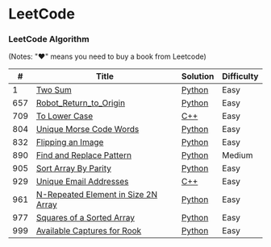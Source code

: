 LeetCode
========

### LeetCode Algorithm

(Notes: "&hearts;" means you need to buy a book from Leetcode)


| # | Title | Solution | Difficulty |
|---| ----- | -------- | ---------- |
|1|[Two Sum](https://leetcode.com/problems/two-sum/description/) | [Python](algorithms/python/1_Two_Sum/1_Two_Sum.py)|Easy|
|657|[Robot_Return_to_Origin](https://leetcode.com/problems/robot-return-to-origin/description/) | [Python](algorithms/python/657_Robot_Return_to_Origin/657_Robot_Return_to_Origin.py)|Easy|
|709|[To Lower Case](https://leetcode.com/problems/to-lower-case/description/) | [C++](algorithms/cpp/709_To_Lower_Case/Case.cpp)|Easy|
|804|[Unique Morse Code Words](https://leetcode.com/problems/unique-morse-code-words/description/) | [Python](algorithms/python/804_Unique_Morse_Code_Words/804_Unique_Morse_Code_Words.py)|Easy|
|832|[Flipping an Image](https://leetcode.com/problems/flipping-an-image/description/) | [Python](algorithms/python/832_Flipping_an_Image/832_Flipping_an_Image.py)|Easy|
|890|[Find and Replace Pattern](https://leetcode.com/problems/find-and-replace-pattern/description/) | [Python](algorithms/python/890_Find_and_Replace_Pattern/890_Find_and_Replace_Pattern.py)|Medium|
|905|[Sort Array By Parity](https://leetcode.com/problems/sort-array-by-parity/description/) | [Python](algorithms/python/905_Sort_Array_By_Parity/905_Sort_Array_By_Parity.py)|Easy|
|929|[Unique Email Addresses](https://leetcode.com/problems/unique-email-addresses/description/) |[C++](algorithms/cpp/929_Unique_Email_Addresses/Addresses.cpp) |Easy|
|961|[N-Repeated Element in Size 2N Array](https://leetcode.com/problems/squares-of-a-sorted-array/description/) |[Python](algorithms/python/961_N-Repeated_Element_in_Size_2N_Array/961_N-Repeated_Element_in_Size_2N_Array.py) |Easy|
|977|[Squares of a Sorted Array](https://leetcode.com/problems/unique-morse-code-words/description/) | [Python](algorithms/python/977_Squares_of_a_Sorted_Array/977_Squares_of_a_Sorted_Array.py)|Easy|
|999|[Available Captures for Rook](https://leetcode.com/problems/available-captures-for-rook/description/) | [Python](algorithms/python/999_Available_Captures_for_Rook/999_Available_Captures_for_Rook.py)|Easy|




